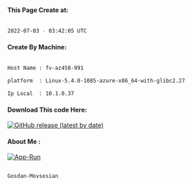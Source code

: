 
   
#### This Page Create at:

```bash

2022-07-03 - 03:42:05 UTC

```

#### Create By Machine:

```bash

Host Name : fv-az458-991

platform  : Linux-5.4.0-1085-azure-x86_64-with-glibc2.27

Ip Local  : 10.1.0.37

```
#### Download This code Here:

[![GitHub release (latest by date)](https://img.shields.io/github/v/release/Gosdan-Movsesian/Gosdan?style=for-the-badge&label=Download)](https://github.com/Gosdan-Movsesian/Gosdan/releases) 

</p> 

#### About Me :

[![App-Run](https://github.com/Gosdan-Movsesian/Gosdan/actions/workflows/App-Run.yml/badge.svg)](https://github.com/Gosdan-Movsesian/Gosdan/actions/workflows/App-Run.yml)

```bash

Gosdan-Movsesian

```

